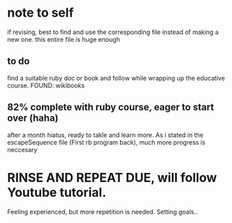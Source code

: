 # note to self

if revising, best to find and use the corresponding file instead of making a new one. this entire file is huge enough

## to do

find a suitable ruby doc or book and follow while wrapping up the educative course.
FOUND: wikibooks

## 82% complete with ruby course, eager to start over (haha)

after a month hiatus, ready to takle and learn more. As i stated in the escapeSequence file (First rb program back), much more progress is neccesary

# RINSE AND REPEAT DUE, will follow Youtube tutorial.

Feeling experienced, but more repetition is needed. Setting goals..
